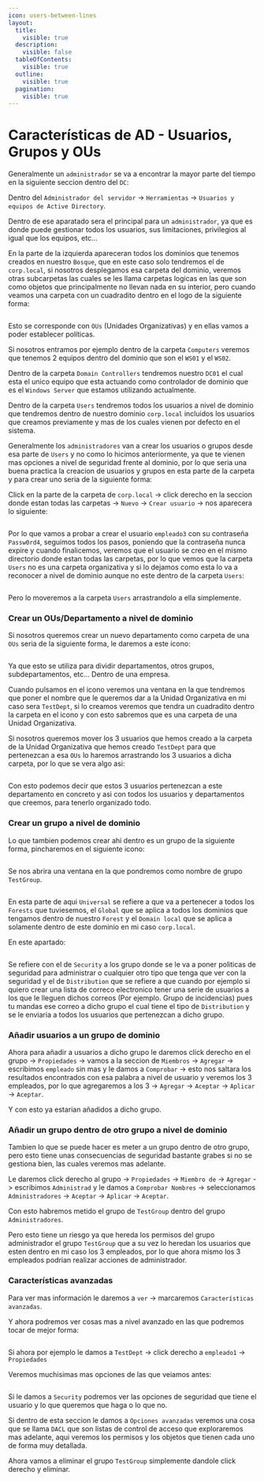 ```yaml
---
icon: users-between-lines
layout:
  title:
    visible: true
  description:
    visible: false
  tableOfContents:
    visible: true
  outline:
    visible: true
  pagination:
    visible: true
---
```


# Características de AD - Usuarios, Grupos y OUs

Generalmente un `administrador` se va a encontrar la mayor parte del tiempo en la siguiente seccion dentro del `DC`:

Dentro del `Administrador del servidor` -> `Herramientas` -> `Usuarios y equipos de Active Directory`.

Dentro de ese aparatado sera el principal para un `administrador`, ya que es donde puede gestionar todos los usuarios, sus limitaciones, privilegios al igual que los equipos, etc...

En la parte de la izquierda apareceran todos los dominios que tenemos creados en nuestro `Bosque`, que en este caso solo tendremos el de `corp.local`, si nosotros desplegamos esa carpeta del dominio, veremos otras subcarpetas las cuales se les llama carpetas logicas en las que son como objetos que principalmente no llevan nada en su interior, pero cuando veamos una carpeta con un cuadradito dentro en el logo de la siguiente forma:

<figure><img src="../../.gitbook/assets/image (210).png" alt=""><figcaption></figcaption></figure>

Esto se corresponde con `OUs` (Unidades Organizativas) y en ellas vamos a poder establecer políticas.

Si nosotros entramos por ejemplo dentro de la carpeta `Computers` veremos que tenemos 2 equipos dentro del dominio que son el `WS01` y el `WS02`.

Dentro de la carpeta `Domain Controllers` tendremos nuestro `DC01` el cual esta el unico equipo que esta actuando como controlador de dominio que es el `Windows Server` que estamos utilizando actualmente.

Dentro de la carpeta `Users` tendremos todos los usuarios a nivel de dominio que tendremos dentro de nuestro dominio `corp.local` incluidos los usuarios que creamos previamente y mas de los cuales vienen por defecto en el sistema.

Generalmente los `administradores` van a crear los usuarios o grupos desde esa parte de `Users` y no como lo hicimos anteriormente, ya que te vienen mas opciones a nivel de seguridad frente al dominio, por lo que seria una buena practica la creacion de usuarios y grupos en esta parte de la carpeta y para crear uno seria de la siguiente forma:

Click en la parte de la carpeta de `corp.local` -> click derecho en la seccion donde estan todas las carpetas -> `Nuevo` -> `Crear usuario` -> nos aparecera lo siguiente:

<figure><img src="../../.gitbook/assets/image (211).png" alt=""><figcaption></figcaption></figure>

Por lo que vamos a probar a crear el usuario `empleado3` con su contraseña `Passw0rd4`, seguimos todos los pasos, poniendo que la contraseña nunca expire y cuando finalicemos, veremos que el usuario se creo en el mismo directorio donde estan todas las carpetas, por lo que vemos que la carpeta `Users` no es una carpeta organizativa y si lo dejamos como esta lo va a reconocer a nivel de dominio aunque no este dentro de la carpeta `Users`:

<figure><img src="../../.gitbook/assets/image (212).png" alt=""><figcaption></figcaption></figure>

Pero lo moveremos a la carpeta `Users` arrastrandolo a ella simplemente.

### Crear un OUs/Departamento a nivel de dominio

Si nosotros queremos crear un nuevo departamento como carpeta de una `OUs` seria de la siguiente forma, le daremos a este icono:

<figure><img src="../../.gitbook/assets/image (213).png" alt=""><figcaption></figcaption></figure>

Ya que esto se utiliza para dividir departamentos, otros grupos, subdepartamentos, etc... Dentro de una empresa.

Cuando pulsamos en el icono veremos una ventana en la que tendremos que poner el nombre que le queremos dar a la Unidad Organizativa en mi caso sera `TestDept`, si lo creamos veremos que tendra un cuadradito dentro la carpeta en el icono y con esto sabremos que es una carpeta de una Unidad Organizativa.

Si nosotros queremos mover los 3 usuarios que hemos creado a la carpeta de la Unidad Organizativa que hemos creado `TestDept` para que pertenezcan a esa `OUs` lo haremos arrastrando los 3 usuarios a dicha carpeta, por lo que se vera algo asi:

<figure><img src="../../.gitbook/assets/image (214).png" alt=""><figcaption></figcaption></figure>

Con esto podemos decir que estos 3 usuarios pertenezcan a este departamento en concreto y asi con todos los usuarios y departamentos que creemos, para tenerlo organizado todo.

### Crear un grupo a nivel de dominio

Lo que tambien podemos crear ahi dentro es un grupo de la siguiente forma, pincharemos en el siguiente icono:

<figure><img src="../../.gitbook/assets/image (215).png" alt=""><figcaption></figcaption></figure>

Se nos abrira una ventana en la que pondremos como nombre de grupo `TestGroup`.

<figure><img src="../../.gitbook/assets/image (216).png" alt=""><figcaption></figcaption></figure>

En esta parte de aqui `Universal` se refiere a que va a pertenecer a todos los `Forests` que tuviesemos, el `Global` que se aplica a todos los dominios que tengamos dentro de nuestro `Forest` y el `Domain local` que se aplica a solamente dentro de este dominio en mi caso `corp.local`.

En este apartado:

<figure><img src="../../.gitbook/assets/image (217).png" alt=""><figcaption></figcaption></figure>

Se refiere con el de `Security` a los grupo donde se le va a poner politicas de seguridad para administrar o cualquier otro tipo que tenga que ver con la seguridad y el de `Distribution` que se refiere a que cuando por ejemplo si quiero crear una lista de correco electronico tener una serie de usuarios a los que le lleguen dichos correos (Por ejemplo. Grupo de incidencias) pues tu mandas ese correo a dicho grupo el cual tiene el tipo de `Distribution` y se le enviaria a todos los usuarios que pertenezcan a dicho grupo.

### Añadir usuarios a un grupo de dominio

Ahora para añadir a usuarios a dicho grupo le daremos click derecho en el grupo -> `Propiedades` -> vamos a la seccion de `Miembros` -> `Agregar` -> escribimos `empleado` sin mas y le damos a `Comprobar` -> esto nos saltara los resultados encontrados con esa palabra a nivel de usuario y veremos los 3 empleados, por lo que agregaremos a los 3 -> `Agregar` -> `Aceptar` -> `Aplicar` -> `Aceptar`.

Y con esto ya estarian añadidos a dicho grupo.

### Añadir un grupo dentro de otro grupo a nivel de dominio

Tambien lo que se puede hacer es meter a un grupo dentro de otro grupo, pero esto tiene unas consecuencias de seguridad bastante grabes si no se gestiona bien, las cuales veremos mas adelante.

Le daremos click derecho al grupo -> `Propiedades` -> `Miembro de` -> `Agregar` -> escribimos `Administrad` y le damos a `Comprobar Nombres` -> seleccionamos `Administradores` -> `Aceptar` -> `Aplicar` -> `Aceptar`.

Con esto habremos metido el grupo de `TestGroup` dentro del grupo `Administradores`.

Pero esto tiene un riesgo ya que hereda los permisos del grupo administrador el grupo `TestGroup` que a su vez lo heredan los usuarios que esten dentro en mi caso los 3 empleados, por lo que ahora mismo los 3 empleados podrian realizar acciones de administrador.

### Características avanzadas

Para ver mas información le daremos a `ver` -> marcaremos `Características avanzadas`.

Y ahora podremos ver cosas mas a nivel avanzado en las que podremos tocar de mejor forma:

<figure><img src="../../.gitbook/assets/image (218).png" alt=""><figcaption></figcaption></figure>

Si ahora por ejemplo le damos a `TestDept` -> click derecho a `empleado1` -> `Propiedades`

Veremos muchisimas mas opciones de las que veiamos antes:

<figure><img src="../../.gitbook/assets/image (219).png" alt=""><figcaption></figcaption></figure>

Si le damos a `Security` podremos ver las opciones de seguridad que tiene el usuario y lo que queremos que haga o lo que no.

Si dentro de esta seccion le damos a `Opciones avanzadas` veremos una cosa que se llama `DACL` que son listas de control de acceso que exploraremos mas adelante, aqui veremos los permisos y los objetos que tienen cada uno de forma muy detallada.

Ahora vamos a eliminar el grupo `TestGroup` simplemente dandole click derecho y eliminar.
